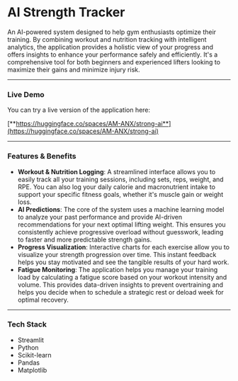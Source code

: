 # AI Strength Tracker

An AI-powered system designed to help gym enthusiasts optimize their training. By combining workout and nutrition tracking with intelligent analytics, the application provides a holistic view of your progress and offers insights to enhance your performance safely and efficiently. It's a comprehensive tool for both beginners and experienced lifters looking to maximize their gains and minimize injury risk.

---

### Live Demo

You can try a live version of the application here:

[**https://huggingface.co/spaces/AM-ANX/strong-ai**](https://huggingface.co/spaces/AM-ANX/strong-ai)

---

### Features & Benefits

* **Workout & Nutrition Logging**: A streamlined interface allows you to easily track all your training sessions, including sets, reps, weight, and RPE. You can also log your daily calorie and macronutrient intake to support your specific fitness goals, whether it's muscle gain or weight loss.
* **AI Predictions**: The core of the system uses a machine learning model to analyze your past performance and provide AI-driven recommendations for your next optimal lifting weight. This ensures you consistently achieve progressive overload without guesswork, leading to faster and more predictable strength gains.
* **Progress Visualization**: Interactive charts for each exercise allow you to visualize your strength progression over time. This instant feedback helps you stay motivated and see the tangible results of your hard work.
* **Fatigue Monitoring**: The application helps you manage your training load by calculating a fatigue score based on your workout intensity and volume. This provides data-driven insights to prevent overtraining and helps you decide when to schedule a strategic rest or deload week for optimal recovery.

---

### Tech Stack

* Streamlit
* Python
* Scikit-learn
* Pandas
* Matplotlib
